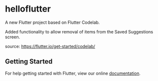 # helloflutter

A new Flutter project based on Flutter Codelab.

Added functionality to allow removal of items from the Saved Suggestions screen.

source: https://flutter.io/get-started/codelab/

## Getting Started

For help getting started with Flutter, view our online
[documentation](https://flutter.io/).
